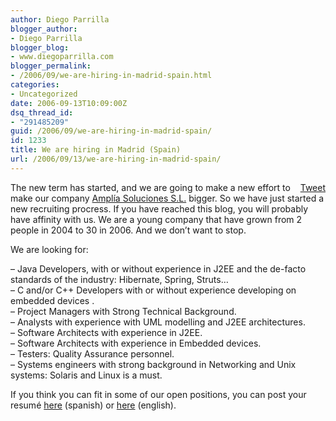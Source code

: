```yaml
---
author: Diego Parrilla
blogger_author:
- Diego Parrilla
blogger_blog:
- www.diegoparrilla.com
blogger_permalink:
- /2006/09/we-are-hiring-in-madrid-spain.html
categories:
- Uncategorized
date: 2006-09-13T10:09:00Z
dsq_thread_id:
- "291485209"
guid: /2006/09/we-are-hiring-in-madrid-spain/
id: 1233
title: We are hiring in Madrid (Spain)
url: /2006/09/13/we-are-hiring-in-madrid-spain/
---
```


<div style="float: right; margin-left: 10px;">
  <a href="https://twitter.com/share" class="twitter-share-button" data-via="nubeblog" data-count="vertical" data-url="/2006/09/13/we-are-hiring-in-madrid-spain/">Tweet</a>
</div>

The new term has started, and we are going to make a new effort to make our company [Amplía Soluciones S.L.](http://www.amplia.es) bigger. So we have just started a new recruiting procress. If you have reached this blog, you will probably have affinity with us. We are a young company that have grown from 2 people in 2004 to 30 in 2006. And we don&#8217;t want to stop.

We are looking for:

&#8211; Java Developers, with or without experience in J2EE and the de-facto standards of the industry: Hibernate, Spring, Struts&#8230;  
&#8211; C and/or C++ Developers with or without experience developing on embedded devices .  
&#8211; Project Managers with Strong Technical Background.  
&#8211; Analysts with experience with UML modelling and J2EE architectures.  
&#8211; Software Architects with experience in J2EE.  
&#8211; Software Architects with experience in Embedded devices.  
&#8211; Testers: Quality Assurance personnel.  
&#8211; Systems engineers with strong background in Networking and Unix systems: Solaris and Linux is a must.

If you think you can fit in some of our open positions, you can post your resumé [here](http://www.amplia.es/magnoliaPublicAmplia/es/Quienes-somos/Trabaja-con-nosotros.html) (spanish) or [here](http://www.amplia.es/magnoliaPublicAmplia/en/Who-we-are/Work-with-Us.html) (english).
